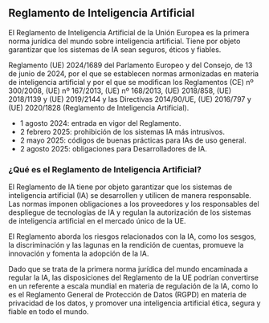 ## Reglamento de Inteligencia Artificial

El Reglamento de Inteligencia Artificial de la Unión Europea es la primera norma jurídica del mundo sobre inteligencia artificial. Tiene por objeto garantizar que los sistemas de IA sean seguros, éticos y fiables.

Reglamento (UE) 2024/1689 del Parlamento Europeo y del Consejo, de 13 de junio de 2024, por el que se establecen normas armonizadas en materia de inteligencia artificial y por el que se modifican los Reglamentos (CE) nº 300/2008, (UE) nº 167/2013, (UE) nº 168/2013, (UE) 2018/858, (UE) 2018/1139 y (UE) 2019/2144 y las Directivas 2014/90/UE, (UE) 2016/797 y (UE) 2020/1828 (Reglamento de Inteligencia Artificial).

* 1 agosto 2024: entrada en vigor del Reglamento.
* 2 febrero 2025: prohibición de los sistemas IA más intrusivos.
* 2 mayo 2025: códigos de buenas prácticas para IAs de uso general.
* 2 agosto 2025: obligaciones para Desarrolladores de IA.

### ¿Qué es el Reglamento de Inteligencia Artificial?

El Reglamento de IA tiene por objeto garantizar que los sistemas de inteligencia artificial (IA) se desarrollen y utilicen de manera responsable. Las normas imponen obligaciones a los proveedores y los responsables del despliegue de tecnologías de IA y regulan la autorización de los sistemas de inteligencia artificial en el mercado único de la UE.

El Reglamento aborda los riesgos relacionados con la IA, como los sesgos, la discriminación y las lagunas en la rendición de cuentas, promueve la innovación y fomenta la adopción de la IA.

Dado que se trata de la primera norma jurídica del mundo encaminada a regular la IA, las disposiciones del Reglamento de la UE podrían convertirse en un referente a escala mundial en materia de regulación de la IA, como lo es el Reglamento General de Protección de Datos (RGPD) en materia de privacidad de los datos, y promover una inteligencia artificial ética, segura y fiable en todo el mundo.